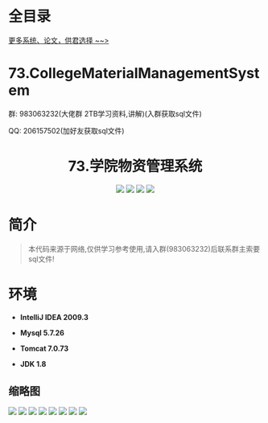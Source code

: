# 全目录

[更多系统、论文，供君选择 ~~>](https://www.bitwise.net.cn)

# 73.CollegeMaterialManagementSystem

<p>群: 983063232(大佬群 2TB学习资料,讲解)(入群获取sql文件)</p>
<p>QQ: 206157502(加好友获取sql文件)</p>

<p><h1 align="center">73.学院物资管理系统</h1></p>


<p align="center">
	<img src="https://img.shields.io/badge/jdk-1.8-orange.svg"/>
    <img src="https://img.shields.io/badge/spring-5.x-lightgrey.svg"/>
    <img src="https://img.shields.io/badge/springmvc-3.x-blue.svg"/>
    <img src="https://img.shields.io/badge/mybatis-3.x-yellow.svg"/>
</p>

# 简介


> 本代码来源于网络,仅供学习参考使用,请入群(983063232)后联系群主索要sql文件!



# 环境

- <b>IntelliJ IDEA 2009.3</b>

- <b>Mysql 5.7.26</b>

- <b>Tomcat 7.0.73</b>

- <b>JDK 1.8</b>




## 缩略图

![](https://bitwise.oss-cn-heyuan.aliyuncs.com/2024/9/10/ff46747b-a645-409f-8e61-8bd13ee2078d.png)
![](https://bitwise.oss-cn-heyuan.aliyuncs.com/2024/9/10/46214c99-fdf1-40f5-bb23-1cbe8094a83c.png)
![](https://bitwise.oss-cn-heyuan.aliyuncs.com/2024/9/10/f6f069a0-339a-4430-81a6-5ce0aa165058.png)
![](https://bitwise.oss-cn-heyuan.aliyuncs.com/2024/9/10/8ad75c42-13c2-467a-b94e-5e5be63bacfc.png)
![](https://bitwise.oss-cn-heyuan.aliyuncs.com/2024/9/10/d0c3b0f3-b858-4ff2-8683-3b9a17c078c8.png)
![](https://bitwise.oss-cn-heyuan.aliyuncs.com/2024/9/10/f83961a4-5be5-4696-914d-d61a9a3b12d0.png)
![](https://bitwise.oss-cn-heyuan.aliyuncs.com/2024/9/10/55dfbbad-c48a-4961-8196-4547c583406f.png)
![](https://bitwise.oss-cn-heyuan.aliyuncs.com/2024/9/10/06ff7298-2135-4bff-8508-998d889ba159.png)



